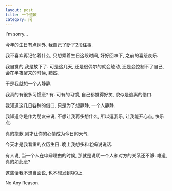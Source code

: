 ```yaml
---
layout: post
title: 一个道歉 
category: 闲
---
```

I'm sorry...

今年的生日有点例外.
我自己了断了2段往事.

我不喜欢再记忆着什么,
只想乘着生日这段时间,
好好回味下,
之前的喜怒哀乐.

我自觉的,我是放下了.
可是这几天,
还是很偶尔的就会触动,
还是会控制不了自己,
会在半夜醒来的时候,
黯然.

于是我就想一个人静静.

我真的有很多习惯麽?
有.
可有的习惯,
自己都觉得好笑,
貌似是逃离的借口.

我知道这几日各种的借口,
只是为了想静静,
一个人静静.

我知道你是作为朋友来说,
不想让我再多想什么,
所以逗我乐,
让我能开心点,
快乐点.

真的抱歉,刚才让你的心情成为今日的天气.

今天才是我看重的农历生日.
晚上我想多和老妈说说话.

有人说,
当一个人在申辩理由的时候,
那就是说明一个人和对方的关系还不够.
难道,真的如此麽?

这些话我不想当面说,
也不想发到QQ上.

No Any Reason.